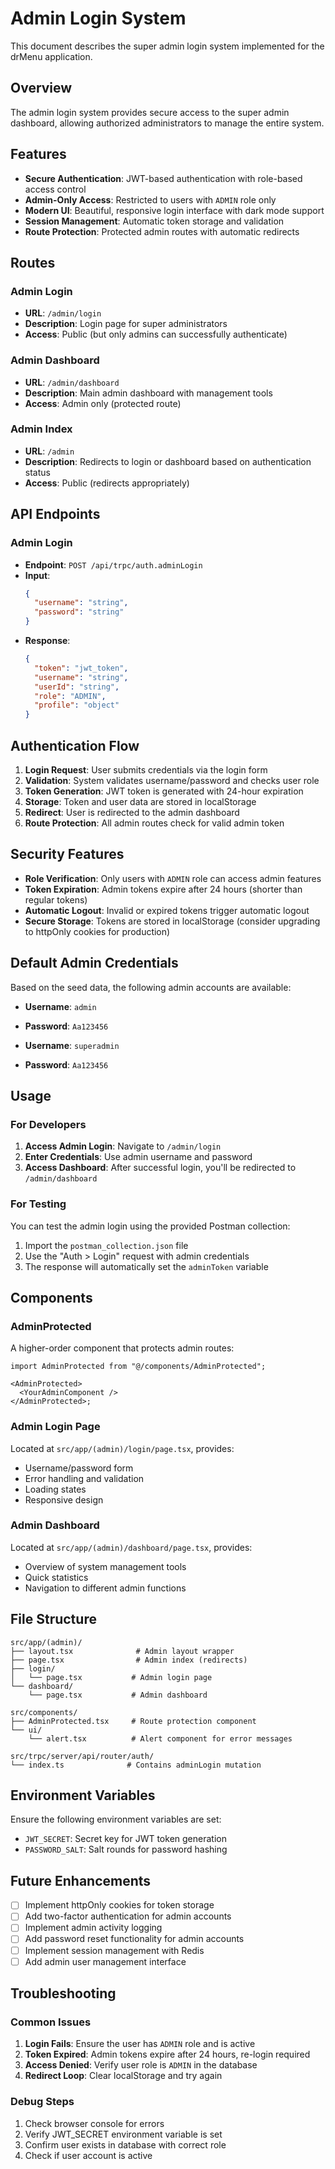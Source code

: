 # Admin Login System

This document describes the super admin login system implemented for the drMenu application.

## Overview

The admin login system provides secure access to the super admin dashboard, allowing authorized administrators to manage the entire system.

## Features

- **Secure Authentication**: JWT-based authentication with role-based access control
- **Admin-Only Access**: Restricted to users with `ADMIN` role only
- **Modern UI**: Beautiful, responsive login interface with dark mode support
- **Session Management**: Automatic token storage and validation
- **Route Protection**: Protected admin routes with automatic redirects

## Routes

### Admin Login

- **URL**: `/admin/login`
- **Description**: Login page for super administrators
- **Access**: Public (but only admins can successfully authenticate)

### Admin Dashboard

- **URL**: `/admin/dashboard`
- **Description**: Main admin dashboard with management tools
- **Access**: Admin only (protected route)

### Admin Index

- **URL**: `/admin`
- **Description**: Redirects to login or dashboard based on authentication status
- **Access**: Public (redirects appropriately)

## API Endpoints

### Admin Login

- **Endpoint**: `POST /api/trpc/auth.adminLogin`
- **Input**:
  ```json
  {
    "username": "string",
    "password": "string"
  }
  ```
- **Response**:
  ```json
  {
    "token": "jwt_token",
    "username": "string",
    "userId": "string",
    "role": "ADMIN",
    "profile": "object"
  }
  ```

## Authentication Flow

1. **Login Request**: User submits credentials via the login form
2. **Validation**: System validates username/password and checks user role
3. **Token Generation**: JWT token is generated with 24-hour expiration
4. **Storage**: Token and user data are stored in localStorage
5. **Redirect**: User is redirected to the admin dashboard
6. **Route Protection**: All admin routes check for valid admin token

## Security Features

- **Role Verification**: Only users with `ADMIN` role can access admin features
- **Token Expiration**: Admin tokens expire after 24 hours (shorter than regular tokens)
- **Automatic Logout**: Invalid or expired tokens trigger automatic logout
- **Secure Storage**: Tokens are stored in localStorage (consider upgrading to httpOnly cookies for production)

## Default Admin Credentials

Based on the seed data, the following admin accounts are available:

- **Username**: `admin`
- **Password**: `Aa123456`

- **Username**: `superadmin`
- **Password**: `Aa123456`

## Usage

### For Developers

1. **Access Admin Login**: Navigate to `/admin/login`
2. **Enter Credentials**: Use admin username and password
3. **Access Dashboard**: After successful login, you'll be redirected to `/admin/dashboard`

### For Testing

You can test the admin login using the provided Postman collection:

1. Import the `postman_collection.json` file
2. Use the "Auth > Login" request with admin credentials
3. The response will automatically set the `adminToken` variable

## Components

### AdminProtected

A higher-order component that protects admin routes:

```tsx
import AdminProtected from "@/components/AdminProtected";

<AdminProtected>
  <YourAdminComponent />
</AdminProtected>;
```

### Admin Login Page

Located at `src/app/(admin)/login/page.tsx`, provides:

- Username/password form
- Error handling and validation
- Loading states
- Responsive design

### Admin Dashboard

Located at `src/app/(admin)/dashboard/page.tsx`, provides:

- Overview of system management tools
- Quick statistics
- Navigation to different admin functions

## File Structure

```
src/app/(admin)/
├── layout.tsx              # Admin layout wrapper
├── page.tsx                # Admin index (redirects)
├── login/
│   └── page.tsx           # Admin login page
└── dashboard/
    └── page.tsx           # Admin dashboard

src/components/
├── AdminProtected.tsx     # Route protection component
└── ui/
    └── alert.tsx          # Alert component for error messages

src/trpc/server/api/router/auth/
└── index.ts              # Contains adminLogin mutation
```

## Environment Variables

Ensure the following environment variables are set:

- `JWT_SECRET`: Secret key for JWT token generation
- `PASSWORD_SALT`: Salt rounds for password hashing

## Future Enhancements

- [ ] Implement httpOnly cookies for token storage
- [ ] Add two-factor authentication for admin accounts
- [ ] Implement admin activity logging
- [ ] Add password reset functionality for admin accounts
- [ ] Implement session management with Redis
- [ ] Add admin user management interface

## Troubleshooting

### Common Issues

1. **Login Fails**: Ensure the user has `ADMIN` role and is active
2. **Token Expired**: Admin tokens expire after 24 hours, re-login required
3. **Access Denied**: Verify user role is `ADMIN` in the database
4. **Redirect Loop**: Clear localStorage and try again

### Debug Steps

1. Check browser console for errors
2. Verify JWT_SECRET environment variable is set
3. Confirm user exists in database with correct role
4. Check if user account is active

